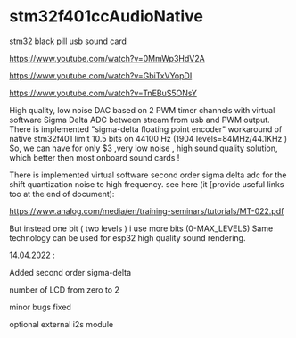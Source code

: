 # stm32f401ccAudioNative
stm32 black pill usb sound card

https://www.youtube.com/watch?v=0MmWp3HdV2A

https://www.youtube.com/watch?v=GbiTxVYopDI

https://www.youtube.com/watch?v=TnEBuS5ONsY




High quality, low noise  DAC based on 2 PWM timer channels with virtual software Sigma Delta ADC between stream from usb and PWM output.
There is implemented "sigma-delta floating point encoder" workaround of native stm32f401 limit 10.5 bits on 44100 Hz (1904 levels=84MHz/44.1KHz )
So, we can have for only  $3 ,very low noise , high sound quality solution, which better then most onboard sound cards !

There is implemented virtual software second order sigma delta adc for the shift quantization noise to high frequency.
see here (it [provide useful links too at the end of document):

https://www.analog.com/media/en/training-seminars/tutorials/MT-022.pdf

But instead one bit ( two levels ) i use more bits (0-MAX_LEVELS) Same technology can be used for esp32 high quality sound rendering.

14.04.2022 :

Added second order sigma-delta 

number of LCD from zero to 2

minor bugs fixed

optional external i2s module




